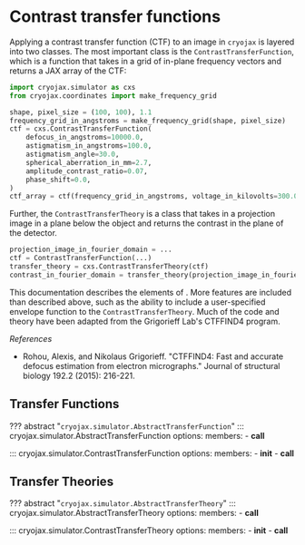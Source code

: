 # Contrast transfer functions

Applying a contrast transfer function (CTF) to an image in `cryojax` is layered into two classes. The most important class is the `ContrastTransferFunction`, which is a function that takes in a grid of in-plane frequency vectors and returns a JAX array of the CTF:

```python
import cryojax.simulator as cxs
from cryojax.coordinates import make_frequency_grid

shape, pixel_size = (100, 100), 1.1
frequency_grid_in_angstroms = make_frequency_grid(shape, pixel_size)
ctf = cxs.ContrastTransferFunction(
    defocus_in_angstroms=10000.0,
    astigmatism_in_angstroms=100.0,
    astigmatism_angle=30.0,
    spherical_aberration_in_mm=2.7,
    amplitude_contrast_ratio=0.07,
    phase_shift=0.0,
)
ctf_array = ctf(frequency_grid_in_angstroms, voltage_in_kilovolts=300.0)
```

Further, the `ContrastTransferTheory` is a class that takes in a projection image in a plane below the object and returns the contrast in the plane of the detector.

```python
projection_image_in_fourier_domain = ...
ctf = ContrastTransferFunction(...)
transfer_theory = cxs.ContrastTransferTheory(ctf)
contrast_in_fourier_domain = transfer_theory(projection_image_in_fourier_domain)
```

This documentation describes the elements of . More features are included than described above, such as the ability to include a user-specified envelope function to the `ContrastTransferTheory`. Much of the code and theory have been adapted from the Grigorieff Lab's CTFFIND4 program.

*References*

- Rohou, Alexis, and Nikolaus Grigorieff. "CTFFIND4: Fast and accurate defocus estimation from electron micrographs." Journal of structural biology 192.2 (2015): 216-221.

## Transfer Functions

??? abstract "`cryojax.simulator.AbstractTransferFunction`"
    ::: cryojax.simulator.AbstractTransferFunction
        options:
            members:
                - __call__

::: cryojax.simulator.ContrastTransferFunction
        options:
            members:
                - __init__
                - __call__

## Transfer Theories

??? abstract "`cryojax.simulator.AbstractTransferTheory`"
    ::: cryojax.simulator.AbstractTransferTheory
        options:
            members:
                - __call__

::: cryojax.simulator.ContrastTransferTheory
        options:
            members:
                - __init__
                - __call__
